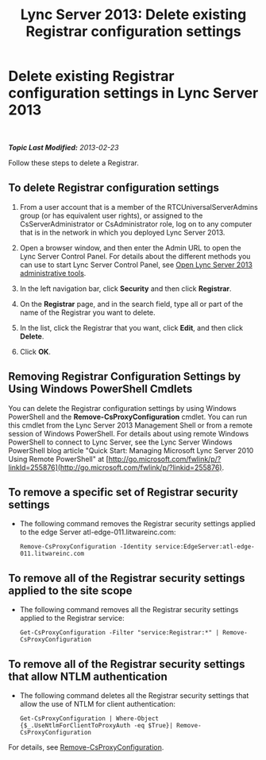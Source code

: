 ﻿---
title: 'Lync Server 2013: Delete existing Registrar configuration settings'
TOCTitle: Delete existing Registrar configuration settings
ms:assetid: ae43cd75-cae4-4f78-b037-779a2cdb583b
ms:mtpsurl: https://technet.microsoft.com/en-us/library/Gg182571(v=OCS.15)
ms:contentKeyID: 48185132
ms.date: 07/23/2014
mtps_version: v=OCS.15
---

<div data-xmlns="http://www.w3.org/1999/xhtml">

<div class="topic" data-xmlns="http://www.w3.org/1999/xhtml" data-msxsl="urn:schemas-microsoft-com:xslt" data-cs="http://msdn.microsoft.com/en-us/">

<div data-asp="http://msdn2.microsoft.com/asp">

# Delete existing Registrar configuration settings in Lync Server 2013

</div>

<div id="mainSection">

<div id="mainBody">

<span> </span>

_**Topic Last Modified:** 2013-02-23_

Follow these steps to delete a Registrar.

<div>

## To delete Registrar configuration settings

1.  From a user account that is a member of the RTCUniversalServerAdmins group (or has equivalent user rights), or assigned to the CsServerAdministrator or CsAdministrator role, log on to any computer that is in the network in which you deployed Lync Server 2013.

2.  Open a browser window, and then enter the Admin URL to open the Lync Server Control Panel. For details about the different methods you can use to start Lync Server Control Panel, see [Open Lync Server 2013 administrative tools](lync-server-2013-open-lync-server-administrative-tools.md).

3.  In the left navigation bar, click **Security** and then click **Registrar**.

4.  On the **Registrar** page, and in the search field, type all or part of the name of the Registrar you want to delete.

5.  In the list, click the Registrar that you want, click **Edit**, and then click **Delete**.

6.  Click **OK**.

</div>

<div>

## Removing Registrar Configuration Settings by Using Windows PowerShell Cmdlets

You can delete the Registrar configuration settings by using Windows PowerShell and the **Remove-CsProxyConfiguration** cmdlet. You can run this cmdlet from the Lync Server 2013 Management Shell or from a remote session of Windows PowerShell. For details about using remote Windows PowerShell to connect to Lync Server, see the Lync Server Windows PowerShell blog article "Quick Start: Managing Microsoft Lync Server 2010 Using Remote PowerShell" at [http://go.microsoft.com/fwlink/p/?linkId=255876](http://go.microsoft.com/fwlink/p/?linkid=255876).

<div>

## To remove a specific set of Registrar security settings

  - The following command removes the Registrar security settings applied to the edge Server atl-edge-011.litwareinc.com:
    
        Remove-CsProxyConfiguration -Identity service:EdgeServer:atl-edge-011.litwareinc.com

</div>

<div>

## To remove all of the Registrar security settings applied to the site scope

  - The following command removes all the Registrar security settings applied to the Registrar service:
    
        Get-CsProxyConfiguration -Filter "service:Registrar:*" | Remove-CsProxyConfiguration

</div>

<div>

## To remove all of the Registrar security settings that allow NTLM authentication

  - The following command deletes all the Registrar security settings that allow the use of NTLM for client authentication:
    
        Get-CsProxyConfiguration | Where-Object {$_.UseNtlmForClientToProxyAuth -eq $True}| Remove-CsProxyConfiguration

</div>

For details, see [Remove-CsProxyConfiguration](remove-csproxyconfiguration.md).

</div>

</div>

<span> </span>

</div>

</div>

</div>

